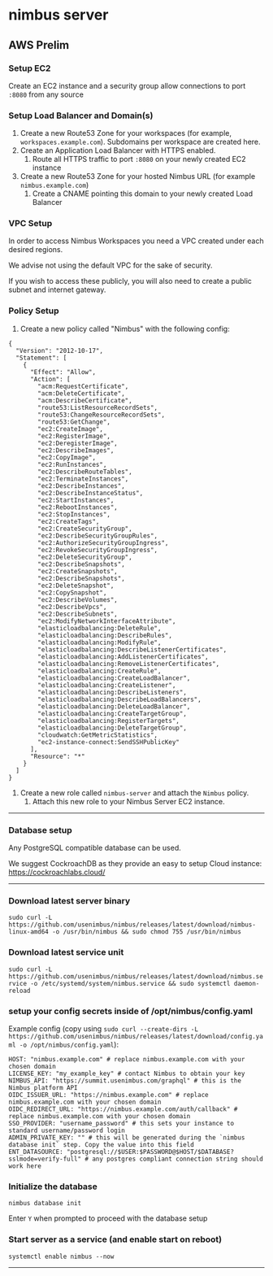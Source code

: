 # nimbus server
## AWS Prelim
### Setup EC2
Create an EC2 instance and a security group allow connections to port `:8080` from any source

### Setup Load Balancer and Domain(s)
1. Create a new Route53 Zone for your workspaces (for example, `workspaces.example.com`). Subdomains per workspace are created here.
1. Create an Application Load Balancer with HTTPS enabled.
    1. Route all HTTPS traffic to port `:8080` on your newly created EC2 instance
1. Create a new Route53 Zone for your hosted Nimbus URL (for example `nimbus.example.com`)
    1. Create a CNAME pointing this domain to your newly created Load Balancer

### VPC Setup
In order to access Nimbus Workspaces you need a VPC created under each desired regions.

We advise not using the default VPC for the sake of security.

If you wish to access these publicly, you will also need to create a public subnet and internet gateway.

### Policy Setup
1. Create a new policy called "Nimbus" with the following config:
```
{
  "Version": "2012-10-17",
  "Statement": [
    {
      "Effect": "Allow",
      "Action": [
        "acm:RequestCertificate",
        "acm:DeleteCertificate",
        "acm:DescribeCertificate",
        "route53:ListResourceRecordSets",
        "route53:ChangeResourceRecordSets",
        "route53:GetChange",
        "ec2:CreateImage",
        "ec2:RegisterImage",
        "ec2:DeregisterImage",
        "ec2:DescribeImages",
        "ec2:CopyImage",
        "ec2:RunInstances",
        "ec2:DescribeRouteTables",
        "ec2:TerminateInstances",
        "ec2:DescribeInstances",
        "ec2:DescribeInstanceStatus",
        "ec2:StartInstances",
        "ec2:RebootInstances",
        "ec2:StopInstances",
        "ec2:CreateTags",
        "ec2:CreateSecurityGroup",
        "ec2:DescribeSecurityGroupRules",
        "ec2:AuthorizeSecurityGroupIngress",
        "ec2:RevokeSecurityGroupIngress",
        "ec2:DeleteSecurityGroup",
        "ec2:DescribeSnapshots",
        "ec2:CreateSnapshots",
        "ec2:DescribeSnapshots",
        "ec2:DeleteSnapshot",
        "ec2:CopySnapshot",
        "ec2:DescribeVolumes",
        "ec2:DescribeVpcs",
        "ec2:DescribeSubnets",
        "ec2:ModifyNetworkInterfaceAttribute",
        "elasticloadbalancing:DeleteRule",
        "elasticloadbalancing:DescribeRules",
        "elasticloadbalancing:ModifyRule",
        "elasticloadbalancing:DescribeListenerCertificates",
        "elasticloadbalancing:AddListenerCertificates",
        "elasticloadbalancing:RemoveListenerCertificates",
        "elasticloadbalancing:CreateRule",
        "elasticloadbalancing:CreateLoadBalancer",
        "elasticloadbalancing:CreateListener",
        "elasticloadbalancing:DescribeListeners",
        "elasticloadbalancing:DescribeLoadBalancers",
        "elasticloadbalancing:DeleteLoadBalancer",
        "elasticloadbalancing:CreateTargetGroup",
        "elasticloadbalancing:RegisterTargets",
        "elasticloadbalancing:DeleteTargetGroup",
        "cloudwatch:GetMetricStatistics",
        "ec2-instance-connect:SendSSHPublicKey"
      ],
      "Resource": "*"
    }
  ]
}
```
1. Create a new role called `nimbus-server` and attach the `Nimbus` policy.
    1. Attach this new role to your Nimbus Server EC2 instance.

---

### Database setup
Any PostgreSQL compatible database can be used.

We suggest CockroachDB as they provide an easy to setup Cloud instance: https://cockroachlabs.cloud/

---

### Download latest server binary
`sudo curl -L https://github.com/usenimbus/nimbus/releases/latest/download/nimbus-linux-amd64 -o /usr/bin/nimbus && sudo chmod 755 /usr/bin/nimbus`
### Download latest service unit
`sudo curl -L https://github.com/usenimbus/nimbus/releases/latest/download/nimbus.service -o /etc/systemd/system/nimbus.service && sudo systemctl daemon-reload`
### setup your config secrets inside of /opt/nimbus/config.yaml
Example config (copy using `sudo curl --create-dirs -L https://github.com/usenimbus/nimbus/releases/latest/download/config.yaml -o /opt/nimbus/config.yaml`):
```
HOST: "nimbus.example.com" # replace nimbus.example.com with your chosen domain
LICENSE_KEY: "my_example_key" # contact Nimbus to obtain your key
NIMBUS_API: "https://summit.usenimbus.com/graphql" # this is the Nimbus platform API
OIDC_ISSUER_URL: "https://nimbus.example.com" # replace nimbus.example.com with your chosen domain
OIDC_REDIRECT_URL: "https://nimbus.example.com/auth/callback" # replace nimbus.example.com with your chosen domain
SSO_PROVIDER: "username_password" # this sets your instance to standard username/password login
ADMIN_PRIVATE_KEY: "" # this will be generated during the `nimbus database init` step. Copy the value into this field
ENT_DATASOURCE: "postgresql://$USER:$PASSWORD@$HOST/$DATABASE?sslmode=verify-full" # any postgres compliant connection string should work here
```
### Initialize the database
`nimbus database init`

Enter `Y` when prompted to proceed with the database setup
### Start server as a service (and enable start on reboot)
`systemctl enable nimbus --now`

---
